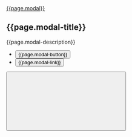
<div class="{{page.modal-class | default: 'margin-y-3'}}">
  <a
    href="#example-modal"
    class="usa-button"
    aria-controls="example-modal"
    data-open-modal>
      {{page.modal}}
    </a>
  <div
    class="usa-modal {{page.modal-type}}"
    id="example-modal"
    aria-labelledby="modal-heading"
    aria-describedby="modal-description"
  >
    <div class="usa-modal__content">
      <div class="usa-modal__main">
        <h2 class="usa-modal__heading" id="modal-heading">
          {{page.modal-title}}
        </h2>
        <div class="usa-prose">
          <p id="modal-description">
            {{page.modal-description}}
          </p>
        </div>
        <div class="usa-modal__footer">
          <ul class="usa-button-group">
            <li class="usa-button-group__item">
              <button type="button" class="usa-button" data-close-modal>
                  {{page.modal-button}}
              </button>
            </li>
            <li class="usa-button-group__item">
              <button
                type="button"
                class="usa-button usa-button--unstyled padding-105 text-center"
                data-close-modal>
                  {{page.modal-link}}
              </button>
            </li>
          </ul>
        </div>
      </div>
      <button
        class="usa-button usa-modal__close"
        aria-label="Close this window"
        data-close-modal
      >
        <svg class="usa-icon" aria-hidden="true" focusable="false" role="img">
          <use xlink:href="/assets/img/sprite.svg#close"></use>
        </svg>
      </button>
    </div>
  </div>
</div>